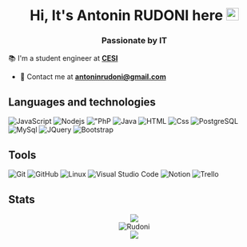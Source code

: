 <h1 align="center">
  Hi, It's Antonin RUDONI here <img src="https://media.giphy.com/media/hvRJCLFzcasrR4ia7z/giphy.gif" width="25px" height="25px">
</h1>
<h3 align="center">
  Passionate by IT
</h3>

📚 I'm a student engineer at [**CESI**](https://www.cesi.fr/formation/ingenieur-e-specialite-informatique-en-apprentissage-2280599/)

- 📮 Contact me at [**antoninrudoni@gmail.com**](mailto:antoninrudoni@gmail.com)


## Languages and technologies


  ![JavaScript](https://img.shields.io/badge/JavaScript-F7DF1E?logo=javascript&logoColor=white&style=flat)
  ![Nodejs](https://img.shields.io/badge/Node.js-339933?logo=node.js&logoColor=white&style=flat)
  !["PhP](https://img.shields.io/badge/PHP-777BB4?style=for-the-badge&logo=php&logoColor=white&style=flat)
  ![Java](https://img.shields.io/badge/Java-ED8B00?style=for-the-badge&logo=java&logoColor=white&style=flat)
  ![HTML](https://img.shields.io/badge/HTML-E34F26?logo=html5&logoColor=white&style=flat)
  ![Css](https://img.shields.io/badge/CSS-1572B6?logo=css3&logoColor=white&style=flat)
  ![PostgreSQL](https://img.shields.io/badge/PostgreSQL-336791?logo=postgresql&logoColor=white&style=flat)
  ![MySql](https://img.shields.io/badge/MySQL-00000F?style=for-the-badge&logo=mysql&logoColor=white&style=flat)
  ![JQuery](https://img.shields.io/badge/jQuery-0769AD?style=for-the-badge&logo=jquery&logoColor=white&style=flat)
  ![Bootstrap](https://img.shields.io/badge/Bootstrap-7952B3?&logo=bootstrap&logoColor=white&style=flat)

## Tools

  ![Git](https://img.shields.io/badge/Git-F05032?logo=git&logoColor=white&style=flat)
  ![GitHub](https://img.shields.io/badge/GitHub-181717?logo=github&logoColor=white&style=flat)
  ![Linux](https://img.shields.io/badge/Linux-FCC624?style=for-the-badge&logo=linux&logoColor=black&style=flat)
  ![Visual Studio Code](https://img.shields.io/badge/VisualStudioCode-007ACC?logo=visual+studio+code&logoColor=white&style=flat)
  ![Notion](https://img.shields.io/badge/Notion-000000?style=for-the-badge&logo=notion&logoColor=white&style=flat)
  ![Trello](https://img.shields.io/badge/Trello-0052CC?style=for-the-badge&logo=trello&logoColor=white&style=flat)
  
## Stats
<div align="center"><img src="https://github-readme-stats.vercel.app/api?username=Rudoni&count_private=true&theme=radical&show_icons=true"/></div>
<div align="center"> <img src="https://github-readme-streak-stats.herokuapp.com?user=Rudoni&theme=react&date_format=M%20j%5B%2C%20Y%5D" alt="Rudoni"/></div>
 <div align="center"><img src="https://github-readme-stats.vercel.app/api/top-langs/?username=Rudoni&layout=compact"/></div>
